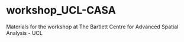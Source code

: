 # workshop_UCL-CASA
Materials for the workshop at The Bartlett Centre for Advanced Spatial Analysis - UCL
